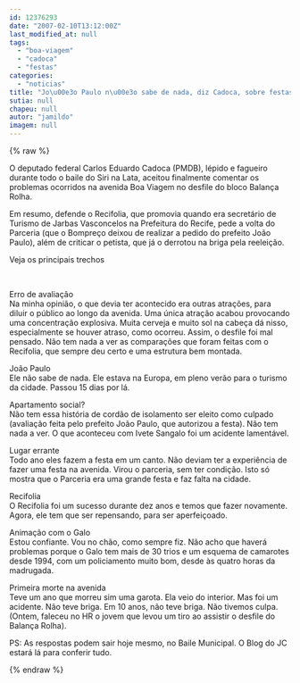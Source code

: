 ```yaml
---
id: 12376293
date: "2007-02-10T13:12:00Z"
last_modified_at: null
tags:
  - "boa-viagem"
  - "cadoca"
  - "festas"
categories:
  - "noticias"
title: "Jo\u00e3o Paulo n\u00e3o sabe de nada, diz Cadoca, sobre festas na avenida Boa Viagem"
sutia: null
chapeu: null
autor: "jamildo"
imagem: null
---
```

{% raw %}
<p>O deputado federal Carlos Eduardo Cadoca (PMDB), l&eacute;pido e fagueiro durante todo o baile do Siri na Lata, aceitou finalmente comentar os problemas ocorridos na avenida Boa Viagem no desfile do bloco Balan&ccedil;a Rolha.</p>
<p>Em resumo, defende o Recifolia, que promovia quando era secret&aacute;rio de Turismo de Jarbas Vasconcelos na Prefeitura do Recife, pede a volta do Parceria (que o Bompre&ccedil;o deixou de realizar a pedido do prefeito Jo&atilde;o Paulo), al&eacute;m de criticar o petista, que j&aacute; o derrotou na briga pela reelei&ccedil;&atilde;o.</p>
<p>Veja os principais trechos</p>
<p>&nbsp;</p>
<p>Erro de avalia&ccedil;&atilde;o<br />Na minha opini&atilde;o, o que devia ter acontecido era outras atra&ccedil;&otilde;es, para diluir o p&uacute;blico ao longo da avenida. Uma &uacute;nica atra&ccedil;&atilde;o acabou provocando uma concentra&ccedil;&atilde;o explosiva. Muita cerveja e muito sol na cabe&ccedil;a d&aacute; nisso, especialmente se houver atraso, como ocorreu. Assim, o desfile foi mal pensado. N&atilde;o tem nada a ver as compara&ccedil;&otilde;es que foram feitas com o Recifolia, que sempre deu certo e uma estrutura bem montada.</p>
<p>Jo&atilde;o Paulo<br />Ele n&atilde;o sabe de nada. Ele estava na Europa, em pleno ver&atilde;o para o turismo da cidade. Passou 15 dias por l&aacute;.</p>
<p>Apartamento social?<br />N&atilde;o tem essa hist&oacute;ria de cord&atilde;o de isolamento ser eleito como culpado (avalia&ccedil;&atilde;o feita pelo prefeito Jo&atilde;o Paulo, que autorizou a festa). N&atilde;o tem nada a ver. O que aconteceu com Ivete Sangalo foi um acidente lament&aacute;vel.</p>
<p>Lugar errante<br />Todo ano eles fazem a festa em um canto. N&atilde;o deviam ter a experi&ecirc;ncia de fazer uma festa na avenida. Virou o parceria, sem ter condi&ccedil;&atilde;o. Isto s&oacute; mostra que o Parceria era uma grande festa e faz falta na cidade.</p>
<p>Recifolia<br />O Recifolia foi um sucesso durante dez anos e temos que fazer novamente. Agora, ele tem que ser repensando, para ser aperfei&ccedil;oado.</p>
<p>Anima&ccedil;&atilde;o com o Galo<br />Estou confiante. Vou no ch&atilde;o, como sempre fiz. N&atilde;o acho que haver&aacute; problemas porque o Galo tem mais de 30 trios e um esquema de camarotes desde 1994, com um policiamento muito bom, desde &agrave;s quatro horas da madrugada.</p>
<p>Primeira morte na avenida<br />Teve um ano que morreu sim uma garota. Ela veio do interior. Mas foi um acidente. N&atilde;o teve briga. Em 10 anos, n&atilde;o teve briga. N&atilde;o tivemos culpa. (Ontem, faleceu no HR o jovem que levou um tiro ao assistir o desfile do Balan&ccedil;a Rolha).</p>
<p>PS: As respostas podem sair hoje mesmo, no Baile Municipal. O Blog do JC estar&aacute; l&aacute; para conferir tudo.</p>
{% endraw %}